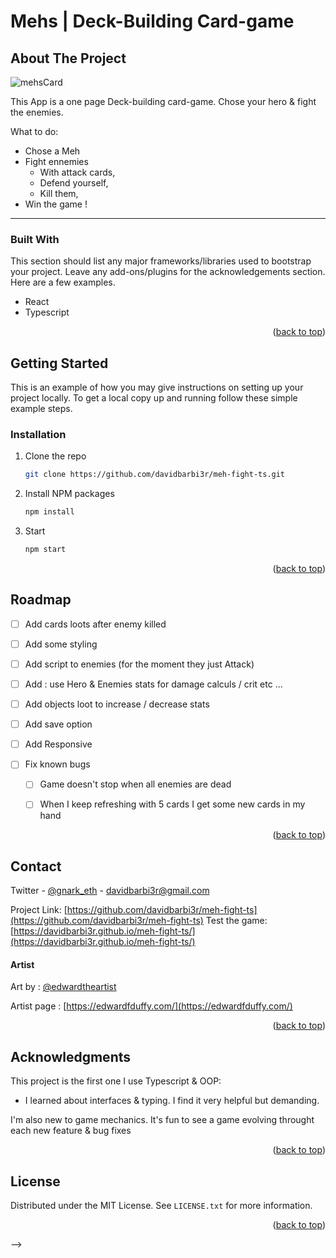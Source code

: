 # Mehs | Deck-Building Card-game 

<!-- ABOUT THE PROJECT -->
## About The Project

![mehsCard](https://user-images.githubusercontent.com/96946497/179197704-8a95d36f-ba13-462b-871c-054a4f862711.png)

This App is a one page Deck-building card-game. Chose your hero & fight the enemies.

What to do:
* Chose a Meh
* Fight ennemies 
  * With attack cards, 
  * Defend yourself, 
  * Kill them,
* Win the game !

-----
### Built With

This section should list any major frameworks/libraries used to bootstrap your project. Leave any add-ons/plugins for the acknowledgements section. Here are a few examples.

* React
* Typescript
 
<p align="right">(<a href="#top">back to top</a>)</p>



<!-- GETTING STARTED -->
## Getting Started

This is an example of how you may give instructions on setting up your project locally.
To get a local copy up and running follow these simple example steps.

### Installation

1. Clone the repo
   ```sh
   git clone https://github.com/davidbarbi3r/meh-fight-ts.git
   ```
2. Install NPM packages
   ```sh
   npm install
   ```
3. Start
   ```sh
   npm start
   ```

<p align="right">(<a href="#top">back to top</a>)</p>


<!-- ROADMAP -->
## Roadmap

- [ ] Add cards loots after enemy killed
- [ ] Add some styling
- [ ] Add script to enemies (for the moment they just Attack)
- [ ] Add : use Hero & Enemies stats for damage calculs / crit etc ...
- [ ] Add objects loot to increase / decrease stats
- [ ] Add save option
- [ ] Add Responsive


- [ ] Fix known bugs
  - [ ] Game doesn't stop when all enemies are dead
  - [ ] When I keep refreshing with 5 cards I get some new cards in my hand  


<p align="right">(<a href="#top">back to top</a>)</p>


<!-- CONTACT -->
## Contact

Twitter - [@gnark_eth]([https://twitter.com/gnark_eth]) - davidbarbi3r@gmail.com

Project Link: [https://github.com/davidbarbi3r/meh-fight-ts](https://github.com/davidbarbi3r/meh-fight-ts)
Test the game: [https://davidbarbi3r.github.io/meh-fight-ts/](https://davidbarbi3r.github.io/meh-fight-ts/)

#### Artist
Art by : [@edwardtheartist](https://twitter.com/edwardtheartist)

Artist page : [https://edwardfduffy.com/](https://edwardfduffy.com/)

<p align="right">(<a href="#top">back to top</a>)</p>


<!-- ACKNOWLEDGMENTS -->
## Acknowledgments

This project is the first one I use Typescript & OOP: 
- I learned about interfaces & typing. I find it very helpful but demanding. 

I'm also new to game mechanics. It's fun to see a game evolving throught each new feature & bug fixes

<p align="right">(<a href="#top">back to top</a>)</p>


<!-- CONTRIBUTING 
## Contributing

Contributions are what make the open source community such an amazing place to learn, inspire, and create. Any contributions you make are **greatly appreciated**.

If you have a suggestion that would make this better, please fork the repo and create a pull request. You can also simply open an issue with the tag "enhancement".
Don't forget to give the project a star! Thanks again!

1. Fork the Project
2. Create your Feature Branch (`git checkout -b feature/AmazingFeature`)
3. Commit your Changes (`git commit -m 'Add some AmazingFeature'`)
4. Push to the Branch (`git push origin feature/AmazingFeature`)
5. Open a Pull Request

<p align="right">(<a href="#top">back to top</a>)</p>



<!-- LICENSE -->
## License

Distributed under the MIT License. See `LICENSE.txt` for more information.

<p align="right">(<a href="#top">back to top</a>)</p>-->





